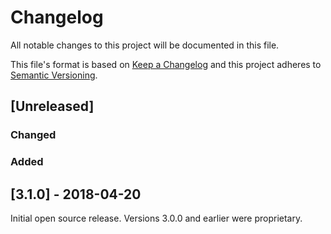 # Changelog

All notable changes to this project will be documented in this file.

This file's format is based on [Keep a Changelog](http://keepachangelog.com/)
and this project adheres to [Semantic Versioning](http://semver.org/).

## [Unreleased]
### Changed
### Added

## [3.1.0] - 2018-04-20
Initial open source release.
Versions 3.0.0 and earlier were proprietary.
